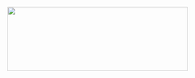 <p align="center">
  <img height="150" width="420" src="https://github-readme-stats-nico-himself.vercel.app/api?username=nicosalm&show_icons=true&count_private=true&include_all_commits=true&theme=github_dark&hide=prs,issues&hide_border=true" />
</p>
